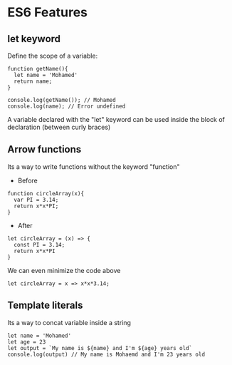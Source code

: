 # ES6 Features

## let keyword

Define the scope of a variable:

```
function getName(){
  let name = 'Mohamed'
  return name;
}

console.log(getName()); // Mohamed
console.log(name); // Error undefined
```
A variable declared with the "let" keyword can be used inside the block of declaration (between curly braces)

## Arrow functions

Its a way to write functions without the keyword "function"

- Before

```
function circleArray(x){
  var PI = 3.14;
  return x*x*PI;
}
```

- After

```
let circleArray = (x) => {
  const PI = 3.14;
  return x*x*PI
}
```

We can even minimize the code above

```
let circleArray = x => x*x*3.14;
```

## Template literals

Its a way to concat variable inside a string

```
let name = 'Mohamed'
let age = 23
let output = `My name is ${name} and I'm ${age} years old`
console.log(output) // My name is Mohaemd and I'm 23 years old
```
